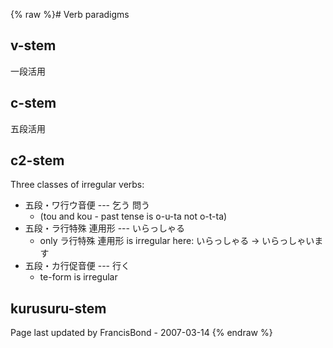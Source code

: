 {% raw %}# Verb paradigms

## v-stem

一段活用

## c-stem

五段活用

## c2-stem

Three classes of irregular verbs:

- 五段・ワ行ウ音便 --- 乞う 問う
  - (tou and kou - past tense is o-u-ta not o-t-ta)
- 五段・ラ行特殊 連用形 --- いらっしゃる
  - only ラ行特殊 連用形 is irregular here: いらっしゃる →
いらっしゃいます
- 五段・カ行促音便 --- 行く
  - te-form is irregular

## kurusuru-stem

Page last updated by FrancisBond - 2007-03-14
{% endraw %}